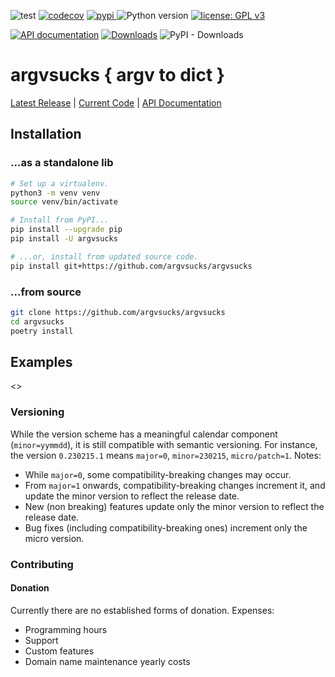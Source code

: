 ![test](https://github.com/argvsucks/argvsucks/workflows/test/badge.svg)
[![codecov](https://codecov.io/gh/argvsucks/argvsucks/branch/main/graph/badge.svg)](https://codecov.io/gh/argvsucks/argvsucks)
<a href="https://pypi.org/project/argvsucks">
<img src="https://img.shields.io/pypi/v/argvsucks.svg?label=release&color=blue&style=flat-square" alt="pypi">
</a>
![Python version](https://img.shields.io/badge/python-3.7+-blue.svg)
[![license: GPL v3](https://img.shields.io/badge/License-MIT-blue.svg)](https://en.wikipedia.org/wiki/MIT_License)

[![API documentation](https://img.shields.io/badge/API-autogenerated-a030a0.svg)](https://argvsucks.github.io/argvsucks)
[![Downloads](https://static.pepy.tech/badge/argvsucks)](https://pepy.tech/project/argvsucks)
![PyPI - Downloads](https://img.shields.io/pypi/dm/argvsucks)

# argvsucks { argv to dict }
[Latest Release](https://pypi.org/project/argvsucks) |
[Current Code](https://github.com/argvsucks/argvsucks) |
[API Documentation](https://argvsucks.github.io/argvsucks)

## Installation
### ...as a standalone lib
```bash
# Set up a virtualenv. 
python3 -m venv venv
source venv/bin/activate

# Install from PyPI...
pip install --upgrade pip
pip install -U argvsucks

# ...or, install from updated source code.
pip install git+https://github.com/argvsucks/argvsucks
```

### ...from source
```bash
git clone https://github.com/argvsucks/argvsucks
cd argvsucks
poetry install
```

## Examples

<<usage>>


### Versioning
While the version scheme has a meaningful calendar component (`minor=yymmdd`), it is still compatible with semantic versioning.
For instance, the version `0.230215.1` means `major=0`, `minor=230215`, `micro/patch=1`. Notes:
 * While `major=0`, some compatibility-breaking changes may occur.
 * From `major=1` onwards, compatibility-breaking changes increment it, and update the minor version to reflect the release date.
 * New (non breaking) features update only the minor version to reflect the release date.
 * Bug fixes (including compatibility-breaking ones) increment only the micro version.

### Contributing
#### Donation
Currently there are no established forms of donation.
Expenses:
  * Programming hours
  * Support
  * Custom features
  * Domain name maintenance yearly costs
